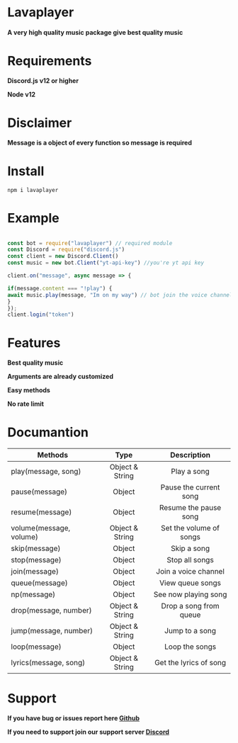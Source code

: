 # Lavaplayer

#### A very high quality music package give best quality music

# Requirements

**Discord.js v12 or higher**

**Node v12**

# Disclaimer 

**Message is a object of every function so message is required**

# Install

`npm i lavaplayer`

# Example

```js

const bot = require("lavaplayer") // required module
const Discord = require("discord.js")
const client = new Discord.Client()
const music = new bot.Client("yt-api-key") //you're yt api key

client.on("message", async message => {

if(message.content === "!play") {
await music.play(message, "Im on my way") // bot join the voice channel and play song 
}
});
client.login("token")
```

# Features

**Best quality music**

**Arguments are already customized**

**Easy methods**

**No rate limit**

# Documantion

| Methods       | Type           | Description |
| ------------- |:-------------:|:--------------:|
| play(message, song)     | Object & String | Play a song |
| pause(message)      | Object | Pause the current song |
| resume(message) | Object | Resume the pause song |
| volume(message, volume) | Object & String | Set the volume of songs |
| skip(message) | Object | Skip a song |
| stop(message) | Object | Stop all songs |
| join(message) | Object | Join a voice channel |
| queue(message) | Object | View queue songs|
| np(message) | Object| See now playing song |
| drop(message, number) | Object & String | Drop a song from queue |
| jump(message, number) | Object & String | Jump to a song |
| loop(message) | Object | Loop the songs |
| lyrics(message, song) | Object & String| Get the lyrics of song |

# Support

**If you have bug or issues report here [Github](https://github.com/RPGTheGreat/lavaplayer)**

**If you need to support join our support server [Discord](https://discord.gg/yqAGXbz)**

